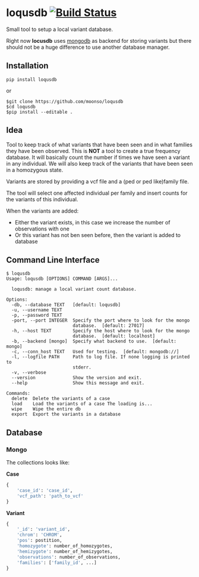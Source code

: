 # loqusdb [![Build Status][travis-image]][travis-url] 

Small tool to setup a local variant database.

Right now **locusdb** uses [mongodb][mongodb] as backend for 
storing variants but there should not be a huge difference to use another
database manager.

## Installation ##

`pip install loqusdb`

or

```
$git clone https://github.com/moonso/loqusdb
$cd loqusdb
$pip install --editable .
```

## Idea ##

Tool to keep track of what variants that have been seen and in what families they have been observed.
This is **NOT** a tool to create a true frequency database.
It will basically count the number if times we have seen a variant in any individual.
We will also keep track of the variants that have been seen in a homozygous state.

Variants are stored by providing a vcf file and a (ped or ped like)family file.

The tool will select one affected individual per family and insert counts for the variants of this individual.

When the variants are added:

- Either the variant exists, in this case we increase the number of observations with one
- Or this variant has not ben seen before, then the variant is added to database


## Command Line Interface ##

```
$ loqusdb
Usage: loqusdb [OPTIONS] COMMAND [ARGS]...

  loqusdb: manage a local variant count database.

Options:
  -db, --database TEXT   [default: loqusdb]
  -u, --username TEXT
  -p, --password TEXT
  -port, --port INTEGER  Specify the port where to look for the mongo
                         database.  [default: 27017]
  -h, --host TEXT        Specify the host where to look for the mongo
                         database.  [default: localhost]
  -b, --backend [mongo]  Specify what backend to use.  [default: mongo]
  -c, --conn_host TEXT   Used for testing.  [default: mongodb://]
  -l, --logfile PATH     Path to log file. If none logging is printed to
                         stderr.
  -v, --verbose
  --version              Show the version and exit.
  --help                 Show this message and exit.

Commands:
  delete  Delete the variants of a case
  load    Load the variants of a case The loading is...
  wipe    Wipe the entire db
  export  Export the variants in a database
```


## Database ##

### Mongo ###

The collections looks like:

**Case**

```python
{
    'case_id': 'case_id',
    'vcf_path': 'path_to_vcf'
}
```

**Variant**

```python
{
    '_id': 'variant_id',
    'chrom': 'CHROM',
    'pos': postition,
    'homozygote': number_of_homozygotes,
    'hemizygote': number_of_hemizygotes,
    'observations': number_of_observations,
    'families': ['family_id', ...]
}
```

[travis-url]: https://travis-ci.org/moonso/loqusdb?branch=master
[travis-image]: https://img.shields.io/travis/moonso/loqusdb/master.svg?style=flat-square
[mongodb]: https://www.mongodb.org
